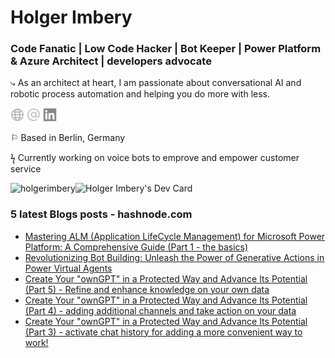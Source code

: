 # Holger Imbery
### Code Fanatic | Low Code Hacker | Bot Keeper | Power Platform & Azure Architect | developers advocate

⤷ As an architect at heart, 
I am passionate about conversational AI and robotic process automation and helping you do more with less.

 <a aligh="left" href="https://www.cognitiveservices.ninja" target="_blank" rel="noreferrer noopener"><img src="https://raw.githubusercontent.com/0xShapeShifter/dev-story/master/public/images/socials/globe.svg" alt="Website" width="22" height="22" /></a> <a aligh="left" href="mailto:the@cognitiveservices,ninja" target="_blank" rel="noreferrer noopener"><img src="https://raw.githubusercontent.com/0xShapeShifter/dev-story/master/public/images/socials/at.svg" alt="Email" width="22" height="22" /></a> <a aligh="left" href="https://www.linkedin.com/in/holgerimbery" target="_blank" rel="noreferrer noopener"><img src="https://raw.githubusercontent.com/0xShapeShifter/dev-story/master/public/images/socials/linkedin.svg" alt="LinkedIn" width="22" height="22" /></a>  

⚐ Based in Berlin, Germany

ϟ Currently working on voice bots to emprove and empower customer service

 

<a href="https://app.daily.dev/thecognitiveservicesninja"><img src="https://api.daily.dev/devcards/7d6788ea96d04422bdcc4f633263bc26.png?r=f2m" align=right width="400" alt="Holger Imbery's Dev Card"/></a>

<p align="left"> <img src="https://komarev.com/ghpvc/?username=holgerimbery&label=Profile%20views&color=0e75b6&style=flat" alt="holgerimbery" /> </p>

### 5 latest Blogs posts - hashnode.com
<!-- HASHNODE:START -->
- [Mastering ALM &lpar;Application LifeCycle Management&rpar; for Microsoft Power Platform: A Comprehensive Guide &lpar;Part 1 - the basics&rpar;](https://the.cognitiveservices.ninja/mastering-alm-application-lifecycle-management-for-microsoft-power-platform-a-comprehensive-guide-part-1-the-basics)
- [Revolutionizing Bot Building: Unleash the Power of Generative Actions in Power Virtual Agents](https://the.cognitiveservices.ninja/revolutionizing-bot-building-unleash-the-power-of-generative-actions-in-power-virtual-agents)
- [Create Your &quot;ownGPT&quot; in a Protected Way and Advance Its Potential &lpar;Part 5&rpar; - Refine and enhance knowledge on your own data](https://the.cognitiveservices.ninja/create-your-owngpt-in-a-protected-way-and-advance-its-potential-part-5-refine-and-enhance-knowledge-on-your-own-data)
- [Create Your &quot;ownGPT&quot; in a Protected Way and Advance Its Potential &lpar;Part 4&rpar; - adding additional channels and take action on your data](https://the.cognitiveservices.ninja/create-your-owngpt-in-a-protected-way-and-advance-its-potential-part-4-adding-additional-channels-and-take-action-on-your-data)
- [Create Your &quot;ownGPT&quot; in a Protected Way and Advance Its Potential &lpar;Part 3&rpar; - activate chat history for adding a more convenient way to work!](https://the.cognitiveservices.ninja/create-your-owngpt-in-a-protected-way-and-advance-its-potential-part-3-activate-chat-history-for-adding-a-more-convenient-way-to-work)
<!-- HASHNODE:END -->

